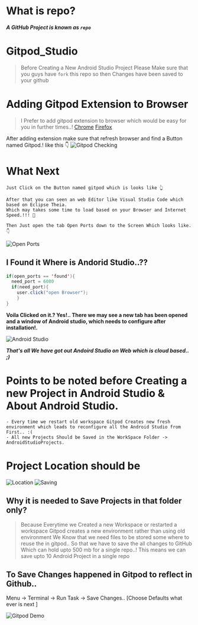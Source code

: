 # What is repo?
***A GitHub Project is known as `repo`***
# Gitpod_Studio

> Before Creating a New Android Studio Project Please Make sure that you guys have `fork` this repo so then Changes have been saved 
> to your github

# Adding Gitpod Extension to Browser

> I Prefer to add gitpod extension to browser which would be easy for you in further times..! 
> [Chrome](https://chrome.google.com/webstore/detail/gitpod-online-ide/dodmmooeoklaejobgleioelladacbeki) 
> [Firefox](https://addons.mozilla.org/en-GB/firefox/addon/gitpod/)

After adding extension make sure that refresh browser and find a Button named Gitpod.!
like this 👇
![Gitpod Checking](https://www.gitpod.io/static/2c745773fde70fc20c510cffdf53b52f/b395d/browser-ext.png)

# What Next
```
Just Click on the Button named gitpod which is looks like 👆

After that you can seen an web Editor like Visual Studio Code which based on Eclipse Theia.
Which may takes some time to load based on your Browser and Internet Speed.!!! 🤔

Then Just open the tab Open Ports down to the Screen Which looks like. 👇
```
![Open Ports](https://i.imgur.com/n3meMxR.png)

## I Found it Where is Andorid Studio..??

``` Java
if(open_ports == 'found'){
  need_port = 6080
  if(need_port){
    user.click("open Browser");
    }
}
```

**Voila Clicked on it.? Yes!.. There we may see a new tab has been opened and a window of Android studio, which needs to configure after installation!.**

![Android Studio](https://i.imgur.com/VCypWQI.png)

***That's all We have got out Andoird Studio on Web which is cloud based.. ;)***

# Points to be noted before Creating a new Project in Android Studio & About Android Studio.

``` 
- Every time we restart old workspace Gitpod Creates new fresh environment which leads to reconfigure all the Android Studio from First.. :(
- All new Projects Should be Saved in the WorkSpace Folder -> AndroidStudioProjects.
```
 # Project Location should be
 ![Location](https://i.imgur.com/jrOkCAM.png?1)
 ![Saving](https://i.imgur.com/UjSBMxY.png)

## Why it is needed to Save Projects in that folder only?

> Because  Everytime we Created a new Workspace or restarted a workspace Gitpod creates a new environment rather than using old environment
>We Know that we need files to be stored some where to reuse the in gitpod.. So that we have to save the all changes to GitHub Which can 
hold upto 500 mb for a single repo..!
> This means we can save upto 10 Android Project in a single repo

## To Save Changes happened in Gitpod to reflect in Github..

Menu -> Terminal -> Run Task -> Save Changes.. [Choose Defaults what ever is next ]

![Gitpod Demo](https://i.imgur.com/338AuPA.png)

